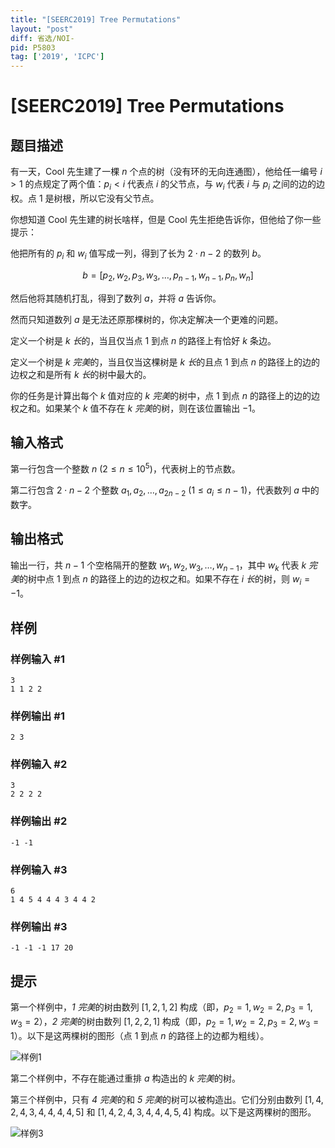 ```yaml
---
title: "[SEERC2019] Tree Permutations"
layout: "post"
diff: 省选/NOI-
pid: P5803
tag: ['2019', 'ICPC']
---
```

# [SEERC2019] Tree Permutations
## 题目描述

有一天，Cool 先生建了一棵 $n$ 个点的树（没有环的无向连通图），他给任一编号 $i > 1$ 的点规定了两个值：$p_i < i$ 代表点 $i$ 的父节点，与 $w_i$ 代表 $i$ 与 $p_i$ 之间的边的边权。点 $1$ 是树根，所以它没有父节点。

你想知道 Cool 先生建的树长啥样，但是 Cool 先生拒绝告诉你，但他给了你一些提示：

他把所有的 $p_i$ 和 $w_i$ 值写成一列，得到了长为 $2 \cdot n - 2$ 的数列 $b$。

$$ b=[p_2, w_2, p_3, w_3, \dots, p_{n-1}, w_{n-1}, p_n, w_n] $$

然后他将其随机打乱，得到了数列 $a$，并将 $a$ 告诉你。

然而只知道数列 $a$ 是无法还原那棵树的，你决定解决一个更难的问题。

定义一个树是 *$k$ 长*的，当且仅当点 $1$ 到点 $n$ 的路径上有恰好 $k$ 条边。

定义一个树是 *$k$ 完美*的，当且仅当这棵树是 *$k$ 长*的且点 $1$ 到点 $n$ 的路径上的边的边权之和是所有 *$k$ 长*的树中最大的。

你的任务是计算出每个 $k$ 值对应的 *$k$ 完美*的树中，点 $1$ 到点 $n$ 的路径上的边的边权之和。如果某个 $k$ 值不存在 *$k$ 完美*的树，则在该位置输出 $-1$。
## 输入格式

第一行包含一个整数 $n \ (2 \leq n \leq 10^5)$，代表树上的节点数。

第二行包含 $2 \cdot n -2$ 个整数 $a_1, a_2, \dots, a_{2n-2} \ (1 \leq a_i \leq n-1)$，代表数列 $a$ 中的数字。
## 输出格式

输出一行，共 $n-1$ 个空格隔开的整数 $w_1, w_2, w_3, \dots, w_{n-1}$，其中 $w_k$ 代表 *$k$ 完美*的树中点 $1$ 到点 $n$ 的路径上的边的边权之和。如果不存在 *$i$ 长*的树，则 $w_i=-1$。
## 样例

### 样例输入 #1
```
3
1 1 2 2
```
### 样例输出 #1
```
2 3
```
### 样例输入 #2
```
3
2 2 2 2
```
### 样例输出 #2
```
-1 -1
```
### 样例输入 #3
```
6
1 4 5 4 4 4 3 4 4 2
```
### 样例输出 #3
```
-1 -1 -1 17 20
```
## 提示

第一个样例中，*$1$ 完美*的树由数列 $[1, 2, 1, 2]$ 构成（即，$p_2=1, w_2=2, p_3=1, w_3=2$），*$2$ 完美*的树由数列 $[1, 2, 2, 1]$ 构成（即，$p_2=1, w_2=2, p_3=2, w_3=1$）。以下是这两棵树的图形（点 $1$ 到点 $n$ 的路径上的边都为粗线）。

![样例1](https://cdn.luogu.com.cn/upload/image_hosting/lgpg0jne.png)

第二个样例中，不存在能通过重排 $a$ 构造出的 *$k$ 完美*的树。

第三个样例中，只有 *$4$ 完美*的和 *$5$ 完美*的树可以被构造出。它们分别由数列 $[1, 4, 2, 4, 3, 4, 4, 4, 4, 5]$ 和 $[1, 4,2, 4, 3, 4, 4, 4, 5, 4]$ 构成。以下是这两棵树的图形。

![样例3](https://cdn.luogu.com.cn/upload/image_hosting/rz04b4ro.png)
